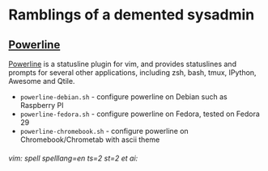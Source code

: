 # Ramblings of a demented sysadmin 

## [Powerline]

[Powerline] is a statusline plugin for vim, and provides statuslines and prompts for several other applications, including zsh, bash, tmux, IPython, Awesome and Qtile. 

- `powerline-debian.sh` - configure powerline on Debian such as Raspberry PI
- `powerline-fedora.sh` - configure powerline on Fedora, tested on Fedora 29
- `powerline-chromebook.sh` - configure powerline on Chromebook/Chrometab with ascii theme

###### vim: spell spelllang=en ts=2 st=2 et ai:

[Powerline]: https://github.com/powerline/powerline
